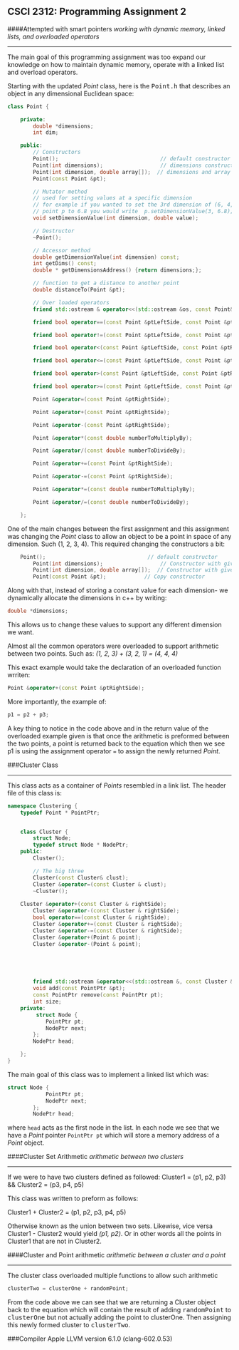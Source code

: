 ## CSCI 2312: Programming Assignment 2
####Attempted with smart pointers
_working with dynamic memory, linked lists, and overloaded operators_
***

The main goal of this programming assignment was too expand our knowledge on how to maintain dynamic memory, operate with a linked list and overload operators.

Starting with the updated _Point_ class, here is the <tt>Point.h</tt> that describes an object in any dimensional Euclidean space:

```c++
class Point {

    private:
        double *dimensions;
        int dim;

    public:
        // Constructors
        Point();                                // default constructor
        Point(int dimensions);                  // dimensions constructor
        Point(int dimension, double array[]);  // dimensions and array constructor
        Point(const Point &pt);

        // Mutator method
        // used for setting values at a specific dimension
        // for example if you wanted to set the 3rd dimension of (6, 4, 9) of
        // point p to 6.8 you would write  p.setDimensionValue(3, 6.8);
        void setDimensionValue(int dimension, double value);

        // Destructor
        ~Point();

        // Accessor method
        double getDimensionValue(int dimension) const;
        int getDims() const;
        double * getDimensionsAddress() {return dimensions;};

        // function to get a distance to another point
        double distanceTo(Point &pt);

        // Over loaded operators
        friend std::ostream & operator<<(std::ostream &os, const Point& pt);

        friend bool operator==(const Point &ptLeftSide, const Point &ptRightSide);

        friend bool operator!=(const Point &ptLeftSide, const Point &ptRightSide);

        friend bool operator<(const Point &ptLeftSide, const Point &ptRightSide);

        friend bool operator<=(const Point &ptLeftSide, const Point &ptRightSide);

        friend bool operator>(const Point &ptLeftSide, const Point &ptRightSide);

        friend bool operator>=(const Point &ptLeftSide, const Point &ptRightSide);

        Point &operator=(const Point &ptRightSide);

        Point &operator+(const Point &ptRightSide);

        Point &operator-(const Point &ptRightSide);

        Point &operator*(const double numberToMultiplyBy);

        Point &operator/(const double numberToDivideBy);

        Point &operator+=(const Point &ptRightSide);

        Point &operator-=(const Point &ptRightSide);

        Point &operator*=(const double numberToMultiplyBy);

        Point &operator/=(const double numberToDivideBy);

    };
```
One of the main changes between the first assignment and this assignment was changing the _Point_ class to allow an object to be a point in space of any dimension.  Such (1, 2, 3, 4). 
This required changing the constructors a bit:
```c++
	Point();                                // default constructor
        Point(int dimensions);                  // Constructor with given dimensions size
        Point(int dimension, double array[]);  // Constructor with given dimension size and array of values
        Point(const Point &pt);		       // Copy constructor
```
Along with that, instead of storing a constant value for each dimension- we dynamically allocate the dimensions in c++ by writing:
```c++
double *dimensions;
```
This allows us to change these values to support any different dimension we want.

Almost all the common operators were overloaded to support arithmetic between two points.  Such as:
_(1, 2, 3) + (3, 2, 1) = (4, 4, 4)_

This exact example would take the declaration of an overloaded function wrriten:
```c++
Point &operator+(const Point &ptRightSide);
```
More importantly, the example of:
```c++
p1 = p2 + p3;
```
A key thing to notice in the code above and in the return value of the overloaded example given is that once the arithmetic is preformed between the two points, a point is returned back to the equation which then we see p1 is using the assignment operator ```=``` to assign the newly returned _Point_.

###Cluster Class
***
This class acts as a container of _Points_ resembled in a link list.  The header file of this class is:
```c++
namespace Clustering {
    typedef Point * PointPtr;


    class Cluster {
        struct Node;
        typedef struct Node * NodePtr;
    public:
        Cluster();

        // The big three
        Cluster(const Cluster& clust);
        Cluster &operator=(const Cluster & clust);
        ~Cluster();
        
	Cluster &operator+(const Cluster & rightSide);
        Cluster &operator-(const Cluster & rightSide);
        bool operator==(const Cluster & rightSide);
        Cluster &operator+=(const Cluster & rightSide);
        Cluster &operator-=(const Cluster & rightSide);
        Cluster &operator+(Point & point);
        Cluster &operator-(Point & point);





        friend std::ostream &operator<<(std::ostream &, const Cluster &);
        void add(const PointPtr &pt);
        const PointPtr remove(const PointPtr pt);
        int size;
    private:
         struct Node {
            PointPtr pt;
            NodePtr next;
        };
        NodePtr head;

    };
}
```
The main goal of this class was to implement a linked list which was:
```c++
struct Node {
            PointPtr pt;
            NodePtr next;
        };
        NodePtr head;
```
where ```head``` acts as the first node in the list.  In each node we see that we have a _Point_ pointer ```PointPtr pt``` which will store a memory address of a _Point_ object.

####Cluster Set Arithmetic
_arithmetic between two clusters_
***
If we were to have two clusters defined as followed:
Cluster1 = (p1, p2, p3)  && Cluster2 = (p3, p4, p5)

This class was written to preform as follows:

Cluster1 + Cluster2 = (p1, p2, p3, p4, p5)

Otherwise known as the union between two sets.  Likewise, vice versa Cluster1 - Cluster2 would yield _(p1, p2)_.  Or in other words all the points in Cluster1 that are not in Cluster2.

####Cluster and Point arithmetic
_arithmetic between a cluster and a point_
***
The cluster class overloaded multiple functions to allow such arithmetic
```c++
clusterTwo = clusterOne + randomPoint;
```
From the code above we can see that we are returning a Cluster object back to the equation which will contain the result of adding <tt>randomPoint</tt> to <tt>clusterOne</tt> but not actually adding the point to clusterOne.  Then assigning this newly formed cluster to <tt>clusterTwo</tt>.

###Compiler
Apple LLVM version 6.1.0 (clang-602.0.53)


